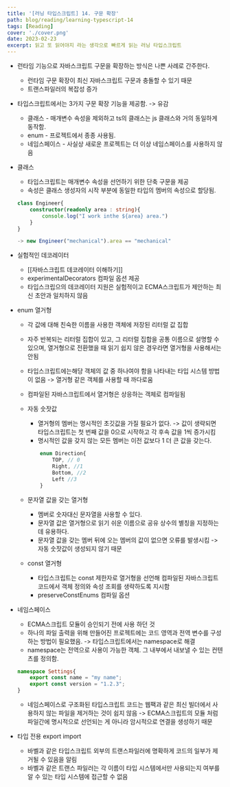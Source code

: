 ```yaml
---
title: '[러닝 타입스크립트] 14. 구문 확장'
path: blog/reading/learning-typescript-14
tags: [Reading]
cover: './cover.png'
date: 2023-02-23
excerpt: 읽고 또 읽어야지 라는 생각으로 빠르게 읽는 러닝 타입스크립트
---
```


 * 런타임 기능으로 자바스크립트 구문을 확장하는 방식은 나쁜 사례로 간주한다. 
	* 런타임 구문 확장이 최신 자바스크립트 구문과 충돌할 수 있기 때문
	* 트랜스파일러의 복잡성 증가

* 타입스크립트에서는 3가지 구문 확장 기능을 제공함. -> 유감
	* 클래스 - 매개변수 속성을 제외하고 ts의 클래스는 js 클래스와 거의 동일하게 동작함.
	* enum - 프로젝트에서 종종 사용됨.
	* 네임스페이스 - 사실상 새로운 프로젝트는 더 이상 네임스페이스를 사용하지 않음

* 클래스
	* 타입스크립트는 매개변수 속성을 선언하기 위한 단축 구문을 제공
	* 속성은 클래스 생성자의 시작 부분에 동일한 타입의 멤버의 속성으로 할당됨.

	```ts
	class Engineer{
		constructor(readonly area : string){
			console.log("I work inthe ${area} area.")
		}
	}

	-> new Engineer("mechanical").area == "mechanical"
	```

* 실험적인 데코레이터 
	* [[자바스크립트 데코레이터 이해하기]]
	* experimentalDecorators 컴파일 옵션 제공
	* 타입스크립으의 데코레이터 지원은 실험적이고 ECMA스크립트가 제안하는 최신 초안과 일치하지 않음 

* enum 열거형 
	* 각 값에 대해 친숙한 이름을 사용한 객체에 저장된 리터럴 값 집합
	* 자주 반복되는 리터럴 집합이 있고, 그 리터럴 집합을 공통 이름으로 설명할 수 있으며, 열거형으로 전환했을 때 읽기 쉽지 않은 경우라면 열거형을 사용해서는 안됨
	* 타입스크립트에는해당 객체의 값 중 하나여야 함을 나타내는 타입 시스템 방법이 없음 -> 열거형 같은 객체를 사용할 때 까다로움
	* 컴파일된 자바스크립트에서 열거형은 상응하는 객체로 컴파일됨
	* 자동 숫잣값
		* 열거형의 멤버는 명시적인 초깃값을 가질 필요가 없다. -> 값이 생략되면 타입스크립트는 첫 번째 값을 0으로 시작하고 각 후속 값을 1씩 증가시킴
		* 명시적인 값을 갖지 않는 모든 멤버는 이전 값보다 1 더 큰 값을 갖는다.

		```ts
			enum Direction{
				TOP, // 0
				Right, //1
				Bottom, //2
				Left //3
			}
		```

	* 문자열 값을 갖는 열거형 
		* 멤버로 숫자대신 문자열을 사용할 수 있다.
		* 문자열 값은 열거형으로 읽기 쉬운 이름으로 공유 상수의 별칭을 지정하는데 유용하다.
		* 문자열 값을 갖는 멤버 뒤에 오는 멤버의 값이 없으면 오류를 발생시킴 -> 자동 숫잣값이 생성되지 않기 때문

	* const 열거형 
		* 타입스크립트는 const 제한자로 열거형을 선언해 컴파일된 자바스크립트 코드에서 객체 정의와 속성 조회를 생략하도록 지시함
		* preserveConstEnums 컴파일 옵션

* 네임스페이스 
	* ECMA스크립트 모듈이 승인되기 전에 사용 하던 것 
	* 하나의 파일 출력을 위해 만들어진 프로젝트에는 코드 영역과 전역 변수를 구성하는 방법이 필요했음. -> 타입스크립트에서는 namespace로 해결
	* namespace는 전역으로 사용이 가능한 객체. 그 내부에서 내보낼 수 있는 컨텐츠를 정의함.

	```ts
	namespace Settings{
		export const name = "my name";
		export const version = "1.2.3";
	}
	```
	
	* 네임스페이스로 구조화된 타입스크립트 코드는 웹팩과 같은 최신 빌더에서 사용하지 않는 파일을 제거하는 것이 쉽지 않음 -> ECMA스크립트의 모듈 처럼 파일간에 명시적으로 선언되는 게 아니라 암시적으로 연결을 생성하기 때문

* 타입 전용 export import 
	* 바벨과 같은 타입스크립트 외부의 트랜스파일러에 명확하게 코드의 일부가 제거될 수 있음을 알림
	* 바벨과 같은 트랜스 파일러는 각 이름이 타입 시스템에서만 사용되는지 여부를 알 수 있는 타입 시스템에 접근할 수 없음
